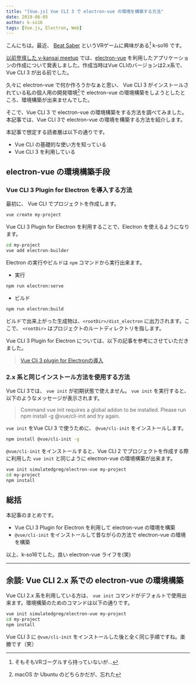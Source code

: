 ```yaml
---
title: "[Vue.js] Vue CLI 3 で electron-vue の環境を構築する方法"
date: 2019-06-05
author: k-so16
tags: [Vue.js, Electron, Web]
---
```


こんにちは。最近、 [Beat Saber](http://beatsaber.com/) というVRゲームに興味がある[^1] k-so16 です。

[以前登壇した v-kansai meetup](/v-kansai-meetup-6th/) では、[electron-vue](https://github.com/simulatedgreg/electron-vue) を利用したアプリケーションの作成について発表しました。作成当時はVue CLIのバージョンは2.x系で、 Vue CLI 3 が出る前でした。

久々に electron-vue で何か作ろうかなぁと思い、 Vue CLI 3 がインストールされている私の個人用の開発環境[^2]で electron-vue の環境構築をしようとしたところ、環境構築が出来ませんでした。

そこで、Vue CLI 3 で electron-vue の環境構築をする方法を調べてみました。本記事では、Vue CLI 3で electron-vue の環境を構築する方法を紹介します。

本記事で想定する読者層は以下の通りです。

- Vue CLI の基礎的な使い方を知っている
- Vue CLI 3 を利用している

## electron-vue の環境構築手段

### Vue CLI 3 Plugin for Electron を導入する方法
最初に、 Vue CLI でプロジェクトを作成します。

```bash
vue create my-project
```

Vue CLI 3 Plugin for Electron を利用することで、Electron を使えるようになります。

```bash
cd my-project
vue add electron-builder
```

Electron の実行やビルドは `npm` コマンドから実行出来ます。

- 実行
```bash
npm run electron:serve
```

- ビルド
```bash
npm run electron:build
```

ビルドで出来上がった生成物は、`<rootDir>/dist_electron` に出力されます。ここで、 `<rootDir>` はプロジェクトのルートディレクトリを指します。

Vue CLI 3 Plugin for Electron については、以下の記事を参考にさせていただきました。

> [Vue Cli 3 plugin for Electronの導入](https://qiita.com/nullpo24/items/f3f299f1f8cdc82af0c3)


### 2.x 系と同じインストール方法を使用する方法
Vue CLI 3では、 `vue init` が初期状態で使えません。 `vue init` を実行すると、以下のようなメッセージが表示されます。

>  Command vue init requires a global addon to be installed.
   Please run npm install -g @vue/cli-init and try again.

`vue init` をVue CLI 3 で使うために、 `@vue/cli-init` をインストールします。

```bash
npm install @vue/cli-init -g
```

`@vue/cli-init` をインストールすると、Vue CLI 2 でプロジェクトを作成する際に利用した `vue init` と同じように electron-vue の環境構築が出来ます。

```bash
vue init simulatedgreg/electron-vue my-project
cd my-project
npm install
```


## 総括
本記事のまとめです。

- Vue CLI 3 Plugin for Electron を利用して electron-vue の環境を構築
- `@vue/cli-init` をインストールして昔ながらの方法で electron-vue の環境を構築

以上、k-so16でした。良い electron-vue ライフを(笑)

---

## 余談: Vue CLI 2.x 系での electron-vue の環境構築
Vue CLI 2.x 系を利用している方は、 `vue init` コマンドがデフォルトで使用出来ます。環境構築のためのコマンドは以下の通りです。

```bash
vue init simulatedgreg/electron-vue my-project
cd my-project
npm install
```

Vue CLI 3 に `@vue/cli-init` をインストールした後と全く同じ手順ですね。楽勝です（笑）


[^1]: そもそもVRゴーグルすら持っていないが...
[^2]: macOS か Ubuntu のどちらかだが、忘れた